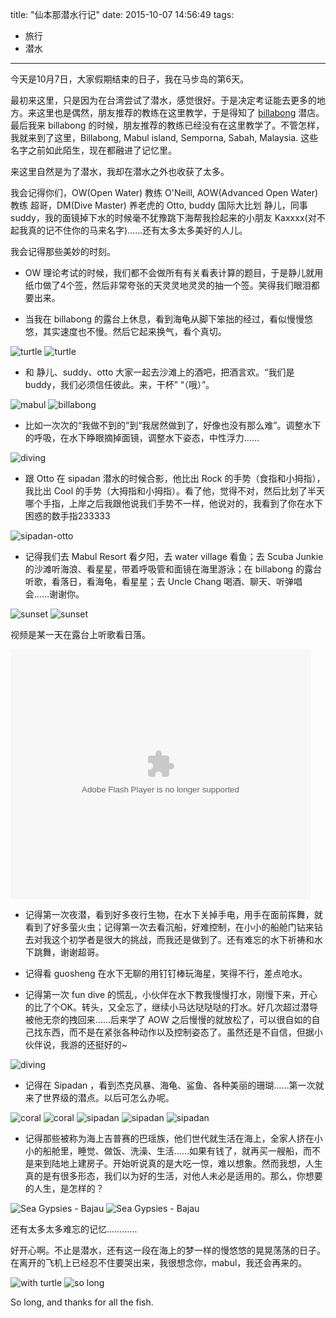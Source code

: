 title: "仙本那潜水行记"
date: 2015-10-07 14:56:49
tags:
- 旅行
- 潜水
---

今天是10月7日，大家假期结束的日子，我在马步岛的第6天。

最初来这里，只是因为在台湾尝试了潜水，感觉很好。于是决定考证能去更多的地方。来这里也是偶然，朋友推荐的教练在这里教学，于是得知了 [billabong](http://www.billabongscuba.com/) 潜店。最后我来 billabong 的时候，朋友推荐的教练已经没有在这里教学了。不管怎样，我就来到了这里，Billabong, Mabul island, Semporna, Sabah, Malaysia. 这些名字之前如此陌生，现在都融进了记忆里。

来这里自然是为了潜水，我却在潜水之外也收获了太多。

<!-- more -->

我会记得你们，OW(Open Water) 教练 O'Neill, AOW(Advanced Open Water) 教练 超哥，DM(Dive Master) 养老虎的 Otto, buddy 国际大比划 静儿，同事 suddy，我的面镜掉下水的时候毫不犹豫跳下海帮我捡起来的小朋友 Kaxxxx(对不起我真的记不住你的马来名字)……还有太多太多美好的人儿。

<!-- ![OW get](http://wileam-images.b0.upaiyun.com/diving/oneill.jpg!small) -->

我会记得那些美妙的时刻。

- OW 理论考试的时候，我们都不会做所有有关看表计算的题目，于是静儿就用纸巾做了4个签，然后非常夸张的天灵灵地灵灵的抽一个签。笑得我们眼泪都要出来。

- 当我在 billabong 的露台上休息，看到海龟从脚下笨拙的经过，看似慢慢悠悠，其实速度也不慢。然后它起来换气，看个真切。

![turtle](http://wileam-images.b0.upaiyun.com/diving/turtle.jpg)
![turtle](http://wileam-images.b0.upaiyun.com/diving/turtle2.jpg)

- 和 静儿、suddy、otto 大家一起去沙滩上的酒吧，把酒言欢。“我们是 buddy，我们必须信任彼此。来，干杯” “（哦）”。

![mabul](http://wileam-images.b0.upaiyun.com/diving/mabul.jpg!small)
![billabong](http://wileam-images.b0.upaiyun.com/diving/billabong-morning.jpg!small)

- 比如一次次的“我做不到的”到“我居然做到了，好像也没有那么难”。调整水下的呼吸，在水下睁眼摘掉面镜，调整水下姿态，中性浮力……

![diving](http://wileam-images.b0.upaiyun.com/diving/diving.jpg!small)

- 跟 Otto 在 sipadan 潜水的时候合影，他比出 Rock 的手势（食指和小拇指），我比出 Cool 的手势（大拇指和小拇指）。看了他，觉得不对，然后比划了半天哪个手指，上岸之后我跟他说我们手势不一样，他说对的，我看到了你在水下困惑的数手指233333

![sipadan-otto](http://wileam-images.b0.upaiyun.com/diving/sipadan-otto.jpg)

- 记得我们去 Mabul Resort 看夕阳，去 water village 看鱼；去 Scuba Junkie 的沙滩听海浪、看星星，带着呼吸管和面镜在海里游泳；在 billabong 的露台听歌，看落日，看海龟，看星星；去 Uncle Chang 喝酒、聊天、听弹唱会……谢谢你。

![sunset](http://wileam-images.b0.upaiyun.com/diving/sunset-1.jpg!small)
![sunset](http://wileam-images.b0.upaiyun.com/diving/sunset-2.jpg!small)

<span class="xs-hidden">视频是某一天在露台上听歌看日落。</span>

<embed src="http://player.youku.com/player.php/sid/XMTM2MTUyNDYzMg==/v.swf" allowFullScreen="true" quality="high" class="xs-hidden" width="480" height="400" align="middle" allowScriptAccess="always" type="application/x-shockwave-flash"></embed>

- 记得第一次夜潜，看到好多夜行生物，在水下关掉手电，用手在面前挥舞，就看到了好多萤火虫；记得第一次去看沉船，好难控制，在小小的船舱门钻来钻去对我这个初学者是很大的挑战，而我还是做到了。还有难忘的水下祈祷和水下跳舞，谢谢超哥。

- 记得看 guosheng 在水下无聊的用钉钉棒玩海星，笑得不行，差点呛水。

- 记得第一次 fun dive 的慌乱，小伙伴在水下教我慢慢打水，刚慢下来，开心的比了个OK。转头，又全忘了，继续小马达哒哒哒的打水。好几次超过潜导被他无奈的拽回来……后来学了 AOW 之后慢慢的就放松了，可以很自如的自己找东西，而不是在紧张各种动作以及控制姿态了。虽然还是不自信，但据小伙伴说，我游的还挺好的~

![diving](http://wileam-images.b0.upaiyun.com/diving/diving2.jpg!small)

- 记得在 Sipadan ，看到杰克风暴、海龟、鲨鱼、各种美丽的珊瑚……第一次就来了世界级的潜点。以后可怎么办呢。

![coral](http://wileam-images.b0.upaiyun.com/diving/coral.jpg!small)
![coral](http://wileam-images.b0.upaiyun.com/diving/coral2.jpg!small)
![sipadan](http://wileam-images.b0.upaiyun.com/diving/sipadan1.jpg!small)
![sipadan](http://wileam-images.b0.upaiyun.com/diving/sipadan2.jpg!small)
![sipadan](http://wileam-images.b0.upaiyun.com/diving/sipadan3.jpg!small)

- 记得那些被称为海上吉普赛的巴瑶族，他们世代就生活在海上，全家人挤在小小的船舱里，睡觉、做饭、洗澡、生活……如果有钱了，就再买一艘船，而不是来到陆地上建房子。开始听说真的是大吃一惊，难以想象。然而我想，人生真的是有很多形态，我们以为好的生活，对他人未必是适用的。那么，你想要的人生，是怎样的？

![Sea Gypsies - Bajau](http://wileam-images.b0.upaiyun.com/diving/bajau.jpg!small)
![Sea Gypsies - Bajau](http://wileam-images.b0.upaiyun.com/diving/bajau2.jpg!small)

还有太多太多难忘的记忆…………

好开心啊。不止是潜水，还有这一段在海上的梦一样的慢悠悠的晃晃荡荡的日子。在离开的飞机上已经忍不住要哭出来，我很想念你，mabul，我还会再来的。

![with turtle](http://wileam-images.b0.upaiyun.com/diving/withturtle.jpg!small)
![so long](http://wileam-images.b0.upaiyun.com/diving/diving3.jpg!small)

So long, and thanks for all the fish.